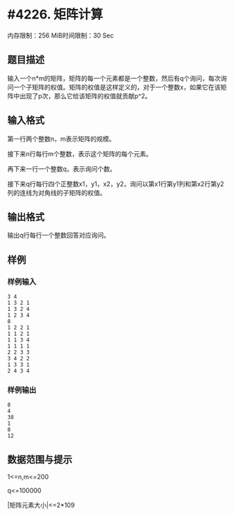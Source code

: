 # #4226. 矩阵计算

内存限制：256 MiB时间限制：30 Sec

## 题目描述

输入一个n*m的矩阵，矩阵的每一个元素都是一个整数，然后有q个询问，每次询问一个子矩阵的权值。矩阵的权值是这样定义的，对于一个整数x，如果它在该矩阵中出现了p次，那么它给该矩阵的权值就贡献p^2。

## 输入格式

第一行两个整数n，m表示矩阵的规模。

接下来n行每行m个整数，表示这个矩阵的每个元素。

再下来一行一个整数q，表示询问个数。

接下来q行每行四个正整数x1，y1，x2，y2，询问以第x1行第y1列和第x2行第y2列的连线为对角线的子矩阵的权值。

## 输出格式

输出q行每行一个整数回答对应询问。

## 样例

### 样例输入

    
    3 4
    1 3 2 1
    1 3 2 4
    1 2 3 4
    8
    1 2 2 1
    1 1 2 1
    1 1 3 4
    1 1 1 1
    2 2 3 3
    3 4 2 2
    1 3 3 1
    2 4 3 4
    
    

### 样例输出

    
    8
    4
    38
    1
    8
    12
    
    

## 数据范围与提示

1<=n,m<=200

q<=100000

|矩阵元素大小|<=2*109
